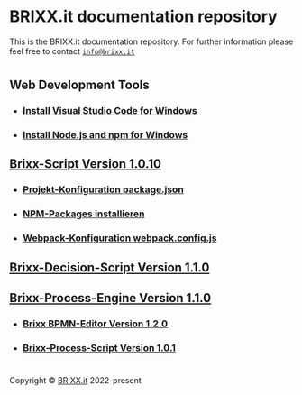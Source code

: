 # BRIXX.it documentation repository

This is the BRIXX.it documentation repository. For further information please feel free to contact [`info@brixx.it`](info@brixx.it)

#

## Web Development Tools

-   ### [Install Visual Studio Code for Windows](./docs/VSCode-install.md)
-   ### [Install Node.js and npm for Windows](./docs/Nodejs-install.md)

## [Brixx-Script Version 1.0.10](./brixx-script/README.md)

-   ### [Projekt-Konfiguration package.json](./docs/NPM-config.md)
-   ### [NPM-Packages installieren](./docs/NPM-install.md)
-   ### [Webpack-Konfiguration webpack.config.js](./docs/Webpack-config.md)

## [Brixx-Decision-Script Version 1.1.0](./brixx-decision-script/README.md)

## [Brixx-Process-Engine Version 1.1.0](./brixx-process-engine/README.md)

-   ### [Brixx BPMN-Editor Version 1.2.0](./brixx-bpmn-editor/README.md)
-   ### [Brixx-Process-Script Version 1.0.1](./brixx-process-script/README.md)


#

Copyright © [BRIXX.it](http://www.brixx.it) 2022-present
